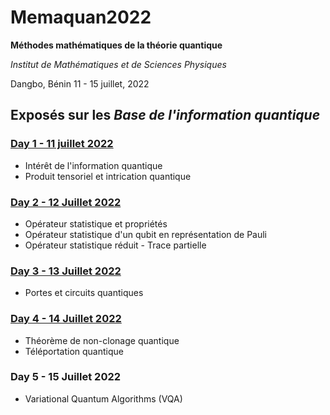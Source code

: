 # Memaquan2022
 **Méthodes mathématiques de la théorie quantique**

*Institut de Mathématiques et de Sciences Physiques*

Dangbo, Bénin    11 - 15 juillet, 2022

## Exposés sur les ***Base de l'information quantique***

### [Day 1 - 11 juillet 2022](https://github.com/NanaEngo/Memaquan2022/blob/main/Memaquan2022%20-%20IQDay1.pdf)
* Intérêt de l'information quantique
* Produit tensoriel et intrication quantique

### [Day 2 - 12 Juillet 2022](https://github.com/NanaEngo/Memaquan2022/blob/main/Memaquan2022%20-%20IQDay2.pdf)
* Opérateur statistique et propriétés 
* Opérateur statistique d'un qubit en représentation de Pauli
* Opérateur statistique réduit - Trace partielle

### [Day 3 - 13 Juillet 2022](https://github.com/NanaEngo/Memaquan2022/blob/main/Memaquan2022%20-%20IQDay3.pdf)
* Portes et circuits quantiques 

### [Day 4 - 14 Juillet 2022](https://github.com/NanaEngo/Memaquan2022/blob/main/Memaquan2022%20-%20IQDay4.pdf)
* Théorème de non-clonage quantique
* Téléportation quantique 

### Day 5 - 15 Juillet 2022
* Variational Quantum Algorithms (VQA) 

